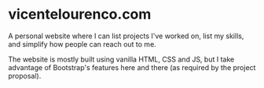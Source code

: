 # vicentelourenco.com
A personal website where I can list projects I've worked on,
list my skills, and simplify how people can reach out to me.

The website is mostly built using vanilla HTML, CSS and JS,
but I take advantage of Bootstrap's features here and there
(as required by the project proposal).
